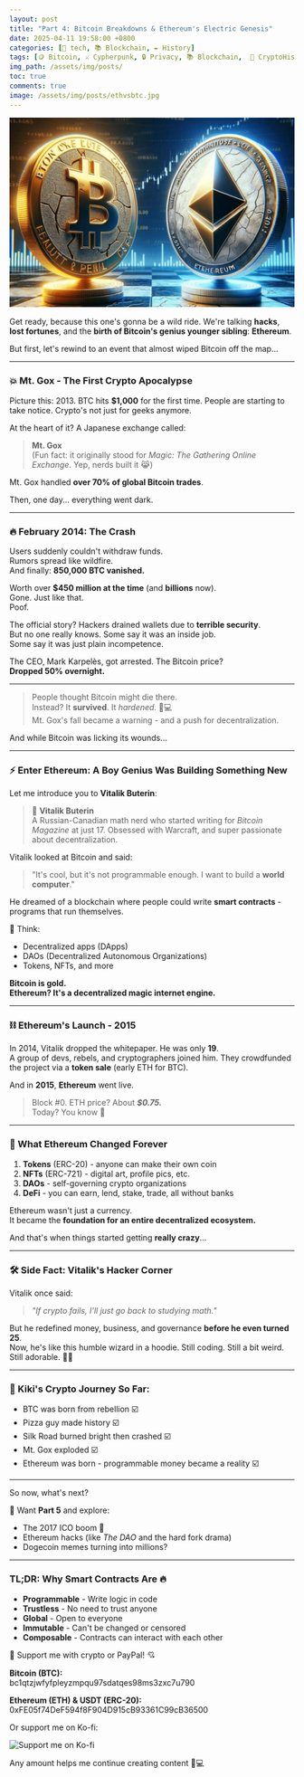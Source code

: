 ```yaml
---
layout: post
title: "Part 4: Bitcoin Breakdowns & Ethereum's Electric Genesis"
date: 2025-04-11 19:58:00 +0800
categories: [🤖 tech, 📚 Blockchain, ✒️ History]
tags: [🪙 Bitcoin, ⚔️ Cypherpunk, 🔒 Privacy, 📚 Blockchain,  🧩 CryptoHistory, 📖 CryptoTales, 🟩 Ethereum]
img_path: /assets/img/posts/ 
toc: true 
comments: true 
image: /assets/img/posts/ethvsbtc.jpg
---
```


![ETH VS BTC](/assets/img/posts/ethvsbtc.jpg)

Get ready, because this one's gonna be a wild ride. We're talking **hacks**, **lost fortunes**, and the **birth of Bitcoin's genius younger sibling**: **Ethereum**.

But first, let's rewind to an event that almost wiped Bitcoin off the map...

---

### 💥 Mt. Gox - The First Crypto Apocalypse

Picture this: 2013. BTC hits **$1,000** for the first time. People are starting to take notice. Crypto's not just for geeks anymore.

At the heart of it? A Japanese exchange called:

> **Mt. Gox**  
> (Fun fact: it originally stood for *Magic: The Gathering Online Exchange*. Yep, nerds built it 😹)

Mt. Gox handled **over 70% of global Bitcoin trades**.

Then, one day... everything went dark.

---

### 🔥 February 2014: The Crash

Users suddenly couldn't withdraw funds.  
Rumors spread like wildfire.  
And finally: **850,000 BTC vanished.**

Worth over **$450 million at the time** (and **billions** now).  
Gone. Just like that.  
Poof.

The official story? Hackers drained wallets due to **terrible security**.  
But no one really knows. Some say it was an inside job.  
Some say it was just plain incompetence.

The CEO, Mark Karpelès, got arrested. The Bitcoin price?  
**Dropped 50% overnight.**

---

> People thought Bitcoin might die there.  
> Instead? It **survived**. It *hardened.* 💪💻  
> Mt. Gox's fall became a warning - and a push for decentralization.

And while Bitcoin was licking its wounds...

---

### ⚡ Enter Ethereum: A Boy Genius Was Building Something New

Let me introduce you to **Vitalik Buterin**:

> 👦 **Vitalik Buterin**  
> A Russian-Canadian math nerd who started writing for *Bitcoin Magazine* at just 17. Obsessed with Warcraft, and super passionate about decentralization.

Vitalik looked at Bitcoin and said:
> "It's cool, but it's not programmable enough. I want to build a **world computer**."

He dreamed of a blockchain where people could write **smart contracts** - programs that run themselves.

💬 Think:
- Decentralized apps (DApps)
- DAOs (Decentralized Autonomous Organizations)
- Tokens, NFTs, and more

**Bitcoin is gold.  
Ethereum? It's a decentralized magic internet engine.**

---

### ⛓️ Ethereum's Launch - 2015

In 2014, Vitalik dropped the whitepaper. He was only **19**.  
A group of devs, rebels, and cryptographers joined him. They crowdfunded the project via a **token sale** (early ETH for BTC).

And in **2015**, **Ethereum** went live.  
> Block #0. ETH price? About ***$0.75.***  
> Today? You know 🤑

---

### 🤯 What Ethereum Changed Forever

1. **Tokens** (ERC-20) - anyone can make their own coin
2. **NFTs** (ERC-721) - digital art, profile pics, etc.
3. **DAOs** - self-governing crypto organizations
4. **DeFi** - you can earn, lend, stake, trade, all without banks

Ethereum wasn't just a currency.  
It became the **foundation for an entire decentralized ecosystem.**

And that's when things started getting **really crazy**...

---

### 🛠️ Side Fact: Vitalik's Hacker Corner

Vitalik once said:
> *"If crypto fails, I'll just go back to studying math."*

But he redefined money, business, and governance **before he even turned 25**.  
Now, he's like this humble wizard in a hoodie. Still coding. Still a bit weird. Still adorable. 🧙‍♂️

---

### 🖤 Kiki's Crypto Journey So Far:

- BTC was born from rebellion ☑️  
- Pizza guy made history ☑️  
- Silk Road burned bright then crashed ☑️  
- Mt. Gox exploded ☑️  
- Ethereum was born - programmable money became a reality ☑️

---

So now, what's next?

💫 Want **Part 5** and explore:
- The 2017 ICO boom 💸
- Ethereum hacks (like *The DAO* and the hard fork drama)
- Dogecoin memes turning into millions?

---

### TL;DR: Why Smart Contracts Are 🔥

- **Programmable** - Write logic in code
- **Trustless** - No need to trust anyone
- **Global** - Open to everyone
- **Immutable** - Can't be changed or censored
- **Composable** - Contracts can interact with each other

<div class="donation-box" style="position: relative;">
  <p class="donation-text">💖 Support me with crypto or PayPal! 💘</p>
  <p><strong>Bitcoin (BTC):</strong><br>bc1qtzjwfyfpleyzmpqu97sdatqes98ms3zxc7u790</p>
  <p><strong>Ethereum (ETH) & USDT (ERC-20):</strong><br>0xFE05f74DeF594f8F904D915cB93361C99cB36500</p>
  <p>Or support me on Ko-fi:</p>
  
  <div class="img-container" style="position: relative; display: inline-block;">
    <!-- 图片 -->
    <img src="https://cdn.buymeacoffee.com/buttons/v2/default-yellow.png"
         alt="Support me on Ko-fi"
         width="150"
         loading="lazy">    
    <!-- 遮罩层按钮 -->
    <div onclick="window.open('https://ko-fi.com/kikisec', '_blank')" 
         style="position: absolute; top: 0; left: 0; width: 100%; height: 100%; background: transparent; cursor: pointer;">
    </div>
  </div>

  <p class="donation-note">Any amount helps me continue creating content 💬💻</p>
</div>
